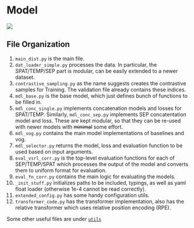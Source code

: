 # Model

![](../media/model_fig.png)

## File Organization

1. `main_dist.py` is the main file.
1. `dat_loader_simple.py` processes the data. In particular, the SPAT/TEMP/SEP part is modular, can be easily extended to a newer dataset.
1. `contrastive_sampling.py` as the name suggests creates the contrastive samples for Training. The validation file already contains these indices.
1. `mdl_base.py` is the base model, which just defines bunch of functions to be filled in.
1. `mdl_conc_single.py` implements concatenation models and losses for SPAT/TEMP. Similarly, `mdl_conc_sep.py` implements SEP concatentation model and loss. These are kept modular, so that they can be re-used with newer models with ~~minimal~~ some effort.
1. `mdl_vog.py` contains the main model implementations of baselines and vog.
1. `mdl_selector.py` returns the model, loss and evaluation function to be used based on input arguments.
1. `eval_vsrl_corr.py` is the top-level evaluation functions for each of SEP/TEMP/SPAT which processes the output of the model and converts them to uniform format for evaluation.
1. `eval_fn_corr.py` contains the main logic for evaluating the models.
1. `_init_stuff.py` initializes paths to be included, typings, as well as yaml float loader (otherwise 1e-4 cannot be read correctly).
1. `extended_config.py` has some handy configuration utils.
1. `transformer_code.py` has the transformer implementation, also has the relative transformer which uses relative position encoding (RPE).

Some other useful files are under [`utils`](../utils/)
